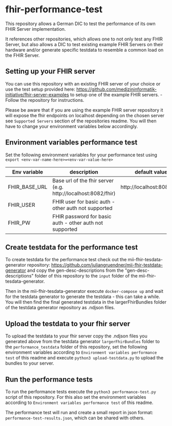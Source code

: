 # fhir-performance-test

This repository allows a German DIC to test the performance of its own FHIR Server implementation.

It references other repositories, which allows one to not only test any FHIR Server, but also allows a DIC to test existing
example FHIR Servers on their hardware and/or generate specific testdata to resemble a common load on the FHIR Server.



## Setting up your FHIR server

You can use this repository with an existing FHIR server of your choice or use the test setup provided here: <https://github.com/medizininformatik-initiative/fhir-server-examples> to setup one of the example FHIR servers. - Follow the repository for instructions.

Please be aware that if you are using the example FHIR server repository it will expose the fhir endpoints on localhost depending on the chosen server see `Supported Servers` section of the repositories readme. You will then have to change your environment variables below accordingly.


## Environment variables performance test

Set the following environment variables for your performance test using
`export <env-var-name-here>=<env-var-value-here>`

|Env variable | description| default value|
|---|---|---|
|FHIR_BASE_URL| Base url of the fhir server (e.g. http://localhost:8082/fhir)|http://localhost:8082/fhir|
|FHIR_USER| FHIR user for basic auth - other auth not supported||
|FHIR_PW| FHIR password for basic auth - other auth not supported | |

## Create testdata for the performance test

To create testdata for the performance test check out the mii-fhir-tesdata-generator repository: <https://github.com/juliangruendner/mii-fhir-testdata-generator> and copy the gen-desc-descriptions from the "gen-desc-descriptions" folder of this repository to the `input` folder of the mii-fhir-tesdata-generator.

Then in the mii-fhir-tesdata-generator execute `docker-compose up` and wait for the testdata generator to generate the testdata - this can take a while. You will then find the final generated testdata in the largerFhirBundles folder of the testdata generator repository as .ndjson files.

## Upload the testdata to your fhir server

To upload the testdata to your fhir server copy the .ndjson files you generated above from the testdata generator `largerFhirBundles` folder to the `performance_testdata` folder of this repository, set the following environment variables according to `Environment variables performance test` of this readme and execute
`python3 upload-testdata.py` to upload the bundles to your server.


## Run the performance tests

To run the performance tests execute the `python3 performance-test.py` script of this repository.
For this also set the environment variables according to `Environment variables performance test` of this readme.

The performance test will run and create a small report in json format: 
`performance-test-results.json`, which can be shared with others.



